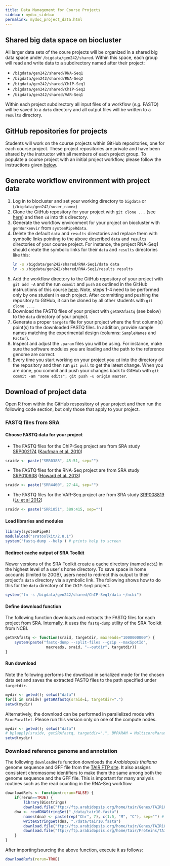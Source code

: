 ```yaml
---
title: Data Management for Course Projects
sidebar: mydoc_sidebar
permalink: mydoc_project_data.html 
---
```


## Shared big data space on biocluster

All larger data sets of the coure projects will be organized in a shared big data space under
`/bigdata/gen242/shared`. Within this space, each group will read and write data to a 
subdirectory named after their project:

+ `/bigdata/gen242/shared/RNA-Seq1`
+ `/bigdata/gen242/shared/RNA-Seq2`
+ `/bigdata/gen242/shared/ChIP-Seq1`
+ `/bigdata/gen242/shared/ChIP-Seq2`
+ `/bigdata/gen242/shared/VAR-Seq1`

Within each project subdirectory all input files of a workflow (_e.g._ FASTQ) will be saved to 
a `data` directory and all output files will be written to a `results` directory. 

## GitHub repositories for projects

Students will work on the course projects within GitHub repositories, one for each course project.
These project repositories are private and have been shared by the instructor with all members of each project group.
To populate a course project with an initial project workflow, please follow the instructions
given [below](http://girke.bioinformatics.ucr.edu/GEN242/mydoc_project_data.html#generate-workflow-environment-with-project-data). 

## Generate workflow environment with project data

1. Log in to biocluster and set your working directory to `bigdata` or (`/bigdata/gen242/<user_name>`)
2. Clone the GitHub repository for your project with `git clone ...` (see [here](https://docs.google.com/spreadsheets/d/1ULTa2bcfhzzj_6R0Ba1dnXiq2fr0get1V5pwIBCYRIY/edit#gid=1818533395)) and then `cd` into this directory.
2. Generate the workflow environment for your project on biocluster with `genWorkenvir` from `systemPipeRdata`. 
3. Delete the default `data` and `results` directories and replace them with symbolic links pointing to the above described `data` and `results` directories of your course project. For instance, the project RNA-Seq1 should create the symbolic links for their `data` and `results` directories like this:
   ```sh 
   ln -s /bigdata/gen242/shared/RNA-Seq1/data data
   ln -s /bigdata/gen242/shared/RNA-Seq1/results results
   ```
4. Add the workflow directory to the GitHub repository of your project with `git add -A` and the run `commit` and `push` as outlined in the GitHub instructions of this course [here](http://girke.bioinformatics.ucr.edu/GEN242/mydoc_tutorial_01.html#github-basics-from-command-line). Note, steps 1-4 need to be performed only by one student in each project. After committing and pushing the repository to GitHub, it can be cloned by all other students with `git clone ...`.
5. Download the FASTQ files of your project with `getSRAfastq` (see below) to the `data` directory of your project. 
6. Generate a proper `targets` file for your project where the first column(s) point(s) to the downloaded FASTQ files. In addition, provide sample names matching the experimental design (columns: `SampleNames` and `Factor`).
7. Inspect and adjust the `.param` files you will be using. For instance, make sure the software modules you are loading and the path to the reference genome are correct. 
8. Every time you start working on your project you `cd` into the directory of the repository and then run `git pull` to get the latest change. When you are done, you commit and push your changes back to GitHub with `git commit -am "some edits"; git push -u origin master`.

## Download of project data

Open R from within the GitHub respository of your project and then run the following code section, but only those that apply to your project.

### FASTQ files from SRA

#### Choose FASTQ data for your project

+ The FASTQ files for the ChIP-Seq project are from SRA study [SRP002174](http://www.ncbi.nlm.nih.gov/sra?term=SRP002174) ([Kaufman et al. 2010](http://www.ncbi.nlm.nih.gov/pubmed/20360106))
```r
sraidv <- paste("SRR0388", 45:51, sep="") 
```

+ The FASTQ files for the RNA-Seq project are from SRA study [SRP010938](http://www.ncbi.nlm.nih.gov/sra?term=SRP010938) ([Howard et al. 2013](http://www.ncbi.nlm.nih.gov/pubmed/24098335))
```r
sraidv <- paste("SRR4460", 27:44, sep="")
```

+ The FASTQ files for the VAR-Seq project are from SRA study [SRP008819](http://www.ncbi.nlm.nih.gov/sra?term=SRP008819) ([Lu et al 2012](http://www.ncbi.nlm.nih.gov/pubmed/22106370))
```r
sraidv <- paste("SRR1051", 389:415, sep="")
```

#### Load libraries and modules

```r
library(systemPipeR)
moduleload("sratoolkit/2.8.1")
system('fastq-dump --help') # prints help to screen
```

#### Redirect cache output of SRA Toolkit 

Newer versions of the SRA Toolkit create a cache directory (named `ncbi`) in the highest level of a user's home directory. 
To save space in home accounts (limited to 20GB), users need to redirect this output to their project's
`data` directory via a symbolic link. The following shows how to do this for the `data` directory
of the `ChIP-Seq1` project.

```r
system("ln -s /bigdata/gen242/shared/ChIP-Seq1/data ~/ncbi")
```

#### Define download function
The following function downloads and extracts the FASTQ files for each project from SRA.
Internally, it uses the `fastq-dump` utility of the SRA Toolkit from NCBI.

```r
getSRAfastq <- function(sraid, targetdir, maxreads="1000000000") {
    system(paste("fastq-dump --split-files --gzip --maxSpotId", 
                  maxreads, sraid, "--outdir", targetdir))
}
```

#### Run download

Note the following performs the download in serialized mode for the chosen data set and saves the extracted FASTQ files to 
the path specified under `targetdir`.
```r
mydir <- getwd(); setwd("data")
for(i in sraidv) getSRAfastq(sraid=i, targetdir=".")
setwd(mydir)
```

Alternatively, the download can be performed in parallelized mode with `BiocParallel`. Please run this version only on one of the compute nodes.
```r
mydir <- getwd(); setwd("data")
# bplapply(sraidv, getSRAfastq, targetdir=".", BPPARAM = MulticoreParam(workers=4))
setwd(mydir)
```

### Download reference genome and annotation

The following `downloadRefs` function downloads the _Arabidopsis thaliana_ genome sequence and GFF file from the [TAIR FTP site](ftp://ftp.arabidopsis.org/home/tair/Genes/TAIR10_genome_release/). 
It also assigns consistent chromosome identifiers to make them the same among both the genome sequence and the GFF file. This is
important for many analysis routines such as the read counting in the RNA-Seq workflow.  

```r
downloadRefs <- function(rerun=FALSE) {
    if(rerun==TRUE) {
        library(Biostrings)
        download.file("ftp://ftp.arabidopsis.org/home/tair/Genes/TAIR10_genome_release/TAIR10_chromosome_files/TAIR10_chr_all.fas", "./data/tair10.fasta")
	dna <- readDNAStringSet("./data/tair10.fasta")
        names(dna) <- paste(rep("Chr", 7), c(1:5, "M", "C"), sep="") # Fixes chromomse ids
        writeXStringSet(dna, "./data/tair10.fasta")
        download.file("ftp://ftp.arabidopsis.org/home/tair/Genes/TAIR10_genome_release/TAIR10_gff3/TAIR10_GFF3_genes.gff", "./data/tair10.gff")
        download.file("ftp://ftp.arabidopsis.org/home/tair/Proteins/TAIR10_functional_descriptions", "./data/tair10.gff")
    }
}
```

After importing/sourcing the above function, execute it as follows:
```r
downloadRefs(rerun=TRUE) 
```


